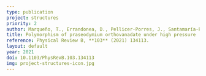 ```yaml
---
type: publication
project: structures
priority: 2
author: Marqueño, T., Errandonea, D., Pellicer-Porres, J., Santamaría-Pérez, D., Martinez-Garcia, D., Bandiello, E., Rodriguez-Hernandez, P., Muñoz, A., Achary, S. N., and Popescu, C.
title: Polymorphism of praseodymium orthovanadate under high pressure
reference: Physical Review B, **103** (2021) 134113.
layout: default
year: 2021
doi: 10.1103/PhysRevB.103.134113
img: project-structures-icon.jpg
---
```

